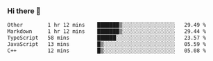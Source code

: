 ### Hi there 👋

<!--
**WShiBin/WShiBin** is a ✨ _special_ ✨ repository because its `README.md` (this file) appears on your GitHub profile.

Here are some ideas to get you started:

- 🔭 I’m currently working on ...
- 🌱 I’m currently learning ...
- 👯 I’m looking to collaborate on ...
- 🤔 I’m looking for help with ...
- 💬 Ask me about ...
- 📫 How to reach me: ...
- 😄 Pronouns: ...
- ⚡ Fun fact: ...
-->

<!--START_SECTION:waka-->

```txt
Other        1 hr 12 mins    ███████▒░░░░░░░░░░░░░░░░░   29.49 %
Markdown     1 hr 12 mins    ███████▒░░░░░░░░░░░░░░░░░   29.44 %
TypeScript   58 mins         ██████░░░░░░░░░░░░░░░░░░░   23.57 %
JavaScript   13 mins         █▒░░░░░░░░░░░░░░░░░░░░░░░   05.59 %
C++          12 mins         █▒░░░░░░░░░░░░░░░░░░░░░░░   05.08 %
```

<!--END_SECTION:waka-->
